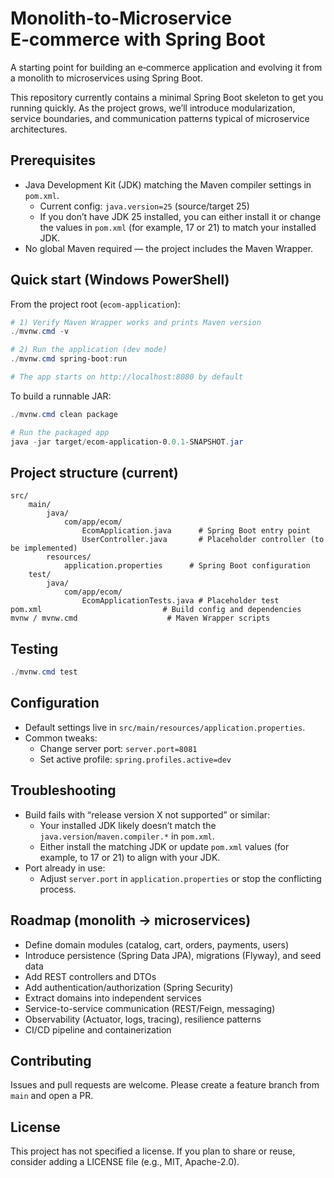 # Monolith-to-Microservice E‑commerce with Spring Boot

A starting point for building an e‑commerce application and evolving it from a monolith to microservices using Spring Boot.

This repository currently contains a minimal Spring Boot skeleton to get you running quickly. As the project grows, we’ll introduce modularization, service boundaries, and communication patterns typical of microservice architectures.

## Prerequisites

- Java Development Kit (JDK) matching the Maven compiler settings in `pom.xml`.
	- Current config: `java.version=25` (source/target 25)
	- If you don’t have JDK 25 installed, you can either install it or change the values in `pom.xml` (for example, 17 or 21) to match your installed JDK.
- No global Maven required — the project includes the Maven Wrapper.

## Quick start (Windows PowerShell)

From the project root (`ecom-application`):

```powershell
# 1) Verify Maven Wrapper works and prints Maven version
./mvnw.cmd -v

# 2) Run the application (dev mode)
./mvnw.cmd spring-boot:run

# The app starts on http://localhost:8080 by default
```

To build a runnable JAR:

```powershell
./mvnw.cmd clean package

# Run the packaged app
java -jar target/ecom-application-0.0.1-SNAPSHOT.jar
```

## Project structure (current)

```
src/
	main/
		java/
			com/app/ecom/
				EcomApplication.java      # Spring Boot entry point
				UserController.java       # Placeholder controller (to be implemented)
		resources/
			application.properties      # Spring Boot configuration
	test/
		java/
			com/app/ecom/
				EcomApplicationTests.java # Placeholder test
pom.xml                           # Build config and dependencies
mvnw / mvnw.cmd                    # Maven Wrapper scripts
```

## Testing

```powershell
./mvnw.cmd test
```

## Configuration

- Default settings live in `src/main/resources/application.properties`.
- Common tweaks:
	- Change server port: `server.port=8081`
	- Set active profile: `spring.profiles.active=dev`

## Troubleshooting

- Build fails with “release version X not supported” or similar:
	- Your installed JDK likely doesn’t match the `java.version`/`maven.compiler.*` in `pom.xml`.
	- Either install the matching JDK or update `pom.xml` values (for example, to 17 or 21) to align with your JDK.
- Port already in use:
	- Adjust `server.port` in `application.properties` or stop the conflicting process.

## Roadmap (monolith → microservices)

- Define domain modules (catalog, cart, orders, payments, users)
- Introduce persistence (Spring Data JPA), migrations (Flyway), and seed data
- Add REST controllers and DTOs
- Add authentication/authorization (Spring Security)
- Extract domains into independent services
- Service-to-service communication (REST/Feign, messaging)
- Observability (Actuator, logs, tracing), resilience patterns
- CI/CD pipeline and containerization

## Contributing

Issues and pull requests are welcome. Please create a feature branch from `main` and open a PR.

## License

This project has not specified a license. If you plan to share or reuse, consider adding a LICENSE file (e.g., MIT, Apache-2.0).

